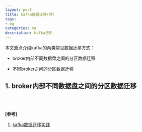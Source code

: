 ```yaml
---
layout: post
title: kafka数据迁移(转)
tags:
- mq
categories: mq
description: kafka进阶
---
```



本文重点介绍kafka的两类常见数据迁移方式：

* broker内部不同数据盘之间的分区数据迁移

* 不同broker之间的分区数据迁移


<!-- more -->


## 1. broker内部不同数据盘之间的分区数据迁移




<br />
<br />

**[参考]**


1. [kafka数据迁移实践](https://blog.csdn.net/mnasd/article/details/82772714)


<br />
<br />
<br />

